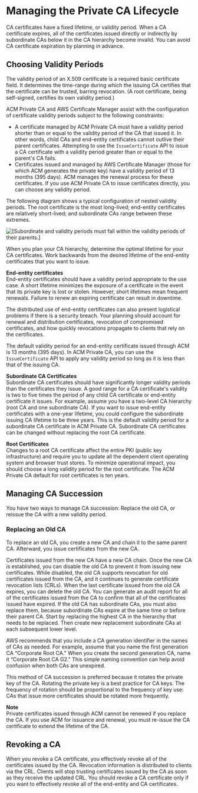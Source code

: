 # Managing the Private CA Lifecycle<a name="ca-lifecycle"></a>

CA certificates have a fixed lifetime, or validity period\. When a CA certificate expires, all of the certificates issued directly or indirectly by subordinate CAs below it in the CA hierarchy become invalid\. You can avoid CA certificate expiration by planning in advance\. 

## Choosing Validity Periods<a name="ca-validity-period"></a>

The validity period of an X\.509 certificate is a required basic certificate field\. It determines the time\-range during which the issuing CA certifies that the certificate can be trusted, barring revocation\. \(A root certificate, being self\-signed, certifies its own validity period\.\) 

ACM Private CA and AWS Certificate Manager assist with the configuration of certificate validity periods subject to the following constraints:
+ A certificate managed by ACM Private CA must have a validity period shorter than or equal to the validity period of the CA that issued it\. In other words, child CAs and end\-entity certificates cannot outlive their parent certificates\. Attempting to use the `IssueCertificate` API to issue a CA certificate with a validity period greater than or equal to the parent's CA fails\.
+ Certificates issued and managed by AWS Certificate Manager \(those for which ACM generates the private key\) have a validity period of 13 months \(395 days\)\. ACM manages the renewal process for these certificates\. If you use ACM Private CA to issue certificates directly, you can choose any validity period\.

The following diagram shows a typical configuration of nested validity periods\. The root certificate is the most long\-lived; end\-entity certificates are relatively short\-lived; and subordinate CAs range between these extremes\. 

![\[Subordinate and validity periods must fall within the validity periods of their parents.\]](http://docs.aws.amazon.com/acm-pca/latest/userguide/images/validity.png)

When you plan your CA hierarchy, determine the optimal lifetime for your CA certificates\. Work backwards from the desired lifetime of the end\-entity certificates that you want to issue\. 

**End\-entity certificates**  
End\-entity certificates should have a validity period appropriate to the use case\. A short lifetime minimizes the exposure of a certificate in the event that its private key is lost or stolen\. However, short lifetimes mean frequent renewals\. Failure to renew an expiring certificate can result in downtime\.

The distributed use of end\-entity certificates can also present logistical problems if there is a security breach\. Your planning should account for renewal and distribution certificates, revocation of compromised certificates, and how quickly revocations propagate to clients that rely on the certificates\. 

The default validity period for an end\-entity certificate issued through ACM is 13 months \(395 days\)\. In ACM Private CA, you can use the `IssueCertificate` API to apply any validity period so long as it is less than that of the issuing CA\.

**Subordinate CA Certificates**  
Subordinate CA certificates should have significantly longer validity periods than the certificates they issue\. A good range for a CA certificate's validity is two to five times the period of any child CA certificate or end\-entity certificate it issues\. For example, assume you have a two\-level CA hierarchy \(root CA and one subordinate CA\)\. If you want to issue end\-entity certificates with a one\-year lifetime, you could configure the subordinate issuing CA lifetime to be three years\. This is the default validity period for a subordinate CA certificate in ACM Private CA\. Subordinate CA certificates can be changed without replacing the root CA certificate\.

**Root Certificates**  
Changes to a root CA certificate affect the entire PKI \(public key infrastructure\) and require you to update all the dependent client operating system and browser trust stores\. To minimize operational impact, you should choose a long validity period for the root certificate\. The ACM Private CA default for root certificates is ten years\.

## Managing CA Succession<a name="ca-succession"></a>

You have two ways to manage CA succession: Replace the old CA, or reissue the CA with a new validity period\.

### Replacing an Old CA<a name="replace-ca-cert"></a>

To replace an old CA, you create a new CA and chain it to the same parent CA\. Afterward, you issue certificates from the new CA\. 

Certificates issued from the new CA have a new CA chain\. Once the new CA is established, you can disable the old CA to prevent it from issuing new certificates\. While disabled, the old CA supports revocation for old certificates issued from the CA, and it continues to generate certificate revocation lists \(CRLs\)\. When the last certificate issued from the old CA expires, you can delete the old CA\. You can generate an audit report for all of the certificates issued from the CA to confirm that all of the certificates issued have expired\. If the old CA has subordinate CAs, you must also replace them, because subordinate CAs expire at the same time or before their parent CA\. Start by replacing the highest CA in the hierarchy that needs to be replaced\. Then create new replacement subordinate CAs at each subsequent lower level\. 

AWS recommends that you include a CA generation identifier in the names of CAs as needed\. For example, assume that you name the first generation CA “Corporate Root CA\." When you create the second generation CA, name it “Corporate Root CA G2\." This simple naming convention can help avoid confusion when both CAs are unexpired\.

This method of CA succession is preferred because it rotates the private key of the CA\. Rotating the private key is a best practice for CA keys\. The frequency of rotation should be proportional to the frequency of key use: CAs that issue more certificates should be rotated more frequently\.

**Note**  
Private certificates issued through ACM cannot be renewed if you replace the CA\. If you use ACM for issuance and renewal, you must re\-issue the CA certificate to extend the lifetime of the CA\. 

## Revoking a CA<a name="ca-revoke"></a>

When you revoke a CA certificate, you effectively revoke all of the certificates issued by the CA\. Revocation information is distributed to clients via the CRL\. Clients will stop trusting certificates issued by the CA as soon as they receive the updated CRL\. You should revoke a CA certificate only if you want to effectively revoke all of the end\-entity and CA certificates\.